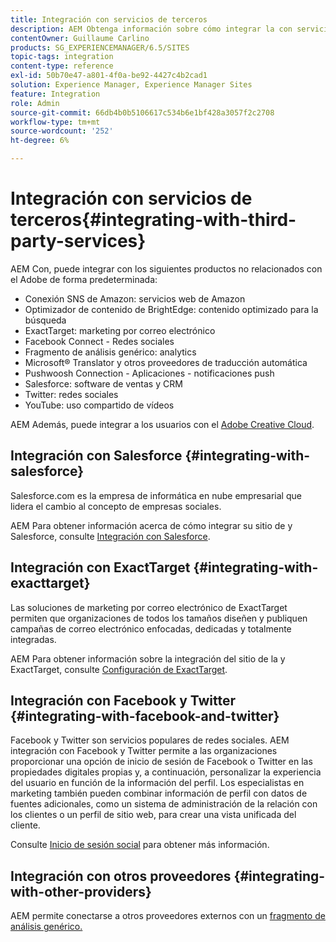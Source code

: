 ```yaml
---
title: Integración con servicios de terceros
description: AEM Obtenga información sobre cómo integrar la con servicios de terceros.
contentOwner: Guillaume Carlino
products: SG_EXPERIENCEMANAGER/6.5/SITES
topic-tags: integration
content-type: reference
exl-id: 50b70e47-a801-4f0a-be92-4427c4b2cad1
solution: Experience Manager, Experience Manager Sites
feature: Integration
role: Admin
source-git-commit: 66db4b0b5106617c534b6e1bf428a3057f2c2708
workflow-type: tm+mt
source-wordcount: '252'
ht-degree: 6%

---
```


# Integración con servicios de terceros{#integrating-with-third-party-services}

AEM Con, puede integrar con los siguientes productos no relacionados con el Adobe de forma predeterminada:

* Conexión SNS de Amazon: servicios web de Amazon
* Optimizador de contenido de BrightEdge: contenido optimizado para la búsqueda
* ExactTarget: marketing por correo electrónico
* Facebook Connect - Redes sociales
* Fragmento de análisis genérico: analytics
* Microsoft® Translator y otros proveedores de traducción automática
* Pushwoosh Connection - Aplicaciones - notificaciones push
* Salesforce: software de ventas y CRM
* Twitter: redes sociales
* YouTube: uso compartido de vídeos
<!-- * Silverpop Engage - marketing automation, email, mobile, and social NO LONGER EXISTS; ITS REPLACEMENT IS UNKNOWN -->

AEM Además, puede integrar a los usuarios con el [Adobe Creative Cloud](/help/assets/aem-cc-integration-best-practices.md).

## Integración con Salesforce {#integrating-with-salesforce}

Salesforce.com es la empresa de informática en nube empresarial que lidera el cambio al concepto de empresas sociales.

AEM Para obtener información acerca de cómo integrar su sitio de y Salesforce, consulte [Integración con Salesforce](/help/sites-administering/salesforce.md).

<!-- THE INFORMATION BELOW APPEARS OBSOLETE; first URL is a 404. I could not find a suitable replacement for it.
## Integrating with Silverpop Engage {#integrating-with-silverpop-engage}

>[!NOTE]
>
>Silverpop Engage integration is not available out of the box. To integrate AEM with Silverpop Engage, [download the package](https://www.adobeaemcloud.com/content/marketplace/marketplaceProxy.html?packagePath=/content/companies/public/adobe/packages/aem620/product/cq-mcm-integrations-silverpop-content) from Package Share.

Silverpop Engage provides marketing automation, email, mobile, and social.

For information about integrating your AEM site and ExactTarget, see [Integrating with Silverpop Engage](/help/sites-administering/silverpop.md). -->

## Integración con ExactTarget {#integrating-with-exacttarget}

Las soluciones de marketing por correo electrónico de ExactTarget permiten que organizaciones de todos los tamaños diseñen y publiquen campañas de correo electrónico enfocadas, dedicadas y totalmente integradas.

AEM Para obtener información sobre la integración del sitio de la y ExactTarget, consulte [Configuración de ExactTarget](/help/sites-administering/exacttarget.md).

## Integración con Facebook y Twitter {#integrating-with-facebook-and-twitter}

Facebook y Twitter son servicios populares de redes sociales. AEM integración con Facebook y Twitter permite a las organizaciones proporcionar una opción de inicio de sesión de Facebook o Twitter en las propiedades digitales propias y, a continuación, personalizar la experiencia del usuario en función de la información del perfil. Los especialistas en marketing también pueden combinar información de perfil con datos de fuentes adicionales, como un sistema de administración de la relación con los clientes o un perfil de sitio web, para crear una vista unificada del cliente.

Consulte [Inicio de sesión social](/help/communities/social-login.md) para obtener más información.

## Integración con otros proveedores {#integrating-with-other-providers}

AEM permite conectarse a otros proveedores externos con un [fragmento de análisis genérico.](/help/sites-administering/external-providers.md)
